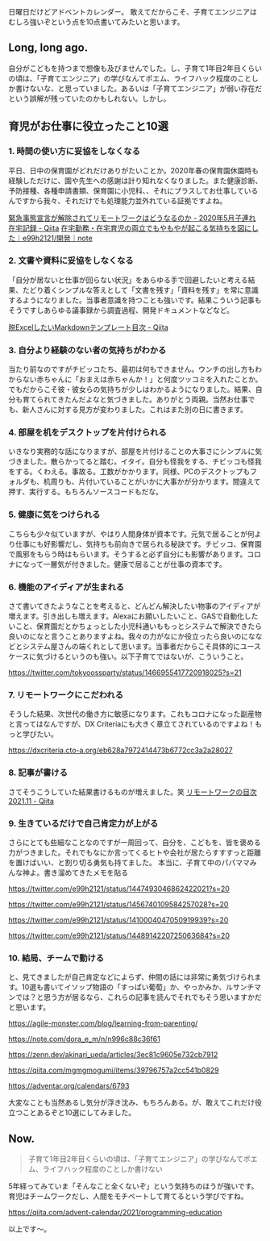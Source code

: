 日曜日だけどアドベントカレンダー。
敢えてだからこそ、子育てエンジニアはむしろ強いぞという点を10点書いてみたいと思います。

## Long, long ago.

自分がこどもを持つまで想像も及びませんでした。し、子育て1年目2年目くらいの頃は、「子育てエンジニア」の学びなんてポエム、ライフハック程度のことしか書けないな、と思っていました。あるいは「子育てエンジニア」が弱い存在だという誤解が残っていたのかもしれない。しかし。

## 育児がお仕事に役立ったこと10選

### 1. 時間の使い方に妥協をしなくなる

平日、日中の保育園がどれだけありがたいことか。2020年春の保育園休園時も経験しただけに、園や先生への感謝は計り知れなくなりました。また健康診断、予防接種、各種申請書類、保育園に小児科、、それにプラスしてお仕事しているんですから我々、それだけでも処理能力並外れている証拠ですよね。

[緊急事態宣言が解除されてリモートワークはどうなるのか - 2020年5月子連れ在宅記録 - Qiita](https://qiita.com/e99h2121/items/086822c3f74ebca75364)
[在宅勤務・在宅育児の両立でもやもやが起こる気持ちを図にした｜e99h2121/開発｜note](https://note.com/e99h2121/n/nb0a0122dffac)

### 2. 文書や資料に妥協をしなくなる

「自分が居ないと仕事が回らない状況」をあらゆる手で回避したいと考える結果、たどり着くシンプルな答えとして「文書を残す」「資料を残す」を常に意識するようになりました。当事者意識を持つことも強いです。結果こういう記事もそうですしあらゆる議事録から調査過程、開発ドキュメントなどなど。

[脱ExcelしたいMarkdownテンプレート目次 - Qiita](https://qiita.com/e99h2121/items/97168cad64ff40afb77d)

### 3. 自分より経験のない者の気持ちがわかる

当たり前なのですがチビッコたち、最初は何もできません。ウンチの出し方もわからない赤ちゃんに「おまえは赤ちゃんか！」と何度ツッコミを入れたことか。でもだからこそ彼・彼女らの気持ちが少しはわかるようになりました。結果、自分も育てられてきたんだよなと気づきました。ありがとう両親。当然お仕事でも、新人さんに対する見方が変わりました。これはまた別の日に書きます。

### 4. 部屋を机をデスクトップを片付けられる

いきなり実務的な話になりますが、部屋を片付けることの大事さにシンプルに気づきました。散らかってると踏む。イタイ。自分も怪我をする、チビッコも怪我をする。くわえる。事故る。工数がかかります。同様、PCのデスクトップもフォルダも、机周りも、片付いていることがいかに大事かが分かります。間違えて押す、実行する。もちろんソースコードもだな。


### 5. 健康に気をつけられる

こちらも少々似ていますが、やはり人間身体が資本です。元気で居ることが何より仕事にも好影響だし、気持ちも前向きで居られる秘訣です。チビッコ、保育園で風邪をもらう時はもらいます。そうすると必ず自分にも影響があります。コロナになって一層気が付きました。健康で居ることが仕事の資本です。


### 6. 機能のアイディアが生まれる

さて書いてきたようなことを考えると、どんどん解決したい物事のアイディアが増えます。引き出しも増えます。Alexaにお願いしたいこと、GASで自動化したいこと、保育園だとかちょっとした小児科通いももっとシステムで解決できたら良いのになと言うことありますよね。我々の力がなにか役立ったら良いのにななどとシステム屋さんの端くれとして思います。当事者だからこそ具体的にユースケースに気づけるというのも強い。以下子育てではないが、こういうこと。

https://twitter.com/tokyoossparty/status/1466955417720918025?s=21



### 7. リモートワークにこだわれる

そうした結果、次世代の働き方に敏感になります。これもコロナになった副産物と言ってはなんですが、DX Criteriaにも大きく章立てされているのですよね！もっと学びたい。

https://dxcriteria.cto-a.org/eb628a7972414473b6772cc3a2a28027

### 8. 記事が書ける

さてそうこうしていた結果書けるものが増えました。笑
[リモートワークの目次 2021.11 - Qiita](https://qiita.com/e99h2121/items/f5e9ddef0141fe00259b)


### 9. 生きているだけで自己肯定力が上がる

さらにとても些細なことなのですが一周回って、自分を、こどもを、皆を褒める力がつきました。それでもなにか言ってくるヒトや会社が居たらすすすっと距離を置けばいい、と割り切る勇気も持てました。
本当に、子育て中のパパママみんな神よ。書き溜めてきたメモを貼る

https://twitter.com/e99h2121/status/1447493046862422021?s=20

https://twitter.com/e99h2121/status/1456740109584257028?s=20

https://twitter.com/e99h2121/status/1410004047050919939?s=20

https://twitter.com/e99h2121/status/1448914220725063684?s=20



### 10. 結局、チームで動ける

と、見てきましたが自己肯定などによらず、仲間の話には非常に勇気づけられます。10選も書いてイソップ物語の「すっぱい葡萄」か、やっかみか、ルサンチマンでは？と思う方が居るなら、これらの記事を読んでそれでもそう思いますかだと思います。

https://agile-monster.com/blog/learning-from-parenting/

https://note.com/dora_e_m/n/n996c88c36f61

https://zenn.dev/akinari_ueda/articles/3ec81c9605e732cb7912

https://qiita.com/mgmgmogumi/items/39796757a2cc541b0829

https://adventar.org/calendars/6793

大変なことも当然あるし気分が浮き沈み、もちろんある。が、敢えてこれだけ役立つことあるぞと10選にしてみました。

## Now.

> 子育て1年目2年目くらいの頃は、「子育てエンジニア」の学びなんてポエム、ライフハック程度のことしか書けない

5年経ってみていま「そんなこと全くないぞ」という気持ちのほうが強いです。育児はチームワークだし、人間をモチベートして育てるという学びですね。


https://qiita.com/advent-calendar/2021/programming-education

以上です～。

